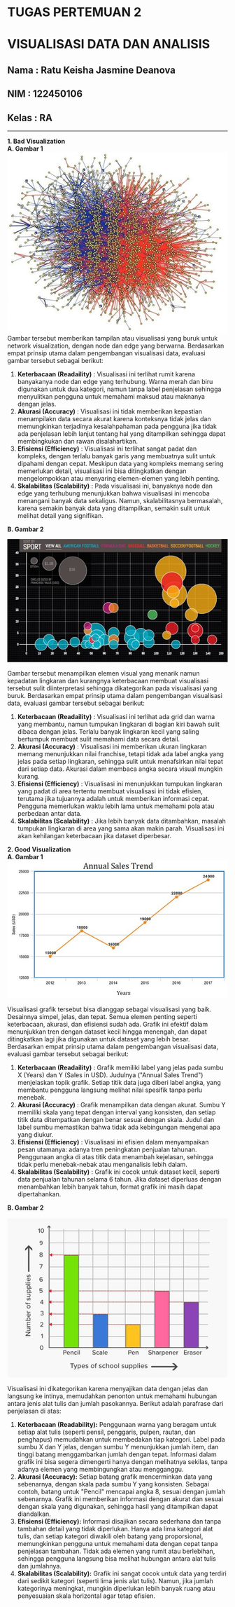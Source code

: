 # TUGAS PERTEMUAN 2 
# VISUALISASI DATA DAN ANALISIS

## Nama     : Ratu Keisha Jasmine Deanova
## NIM      : 122450106
## Kelas    : RA
---
**1. Bad Visualization**\
**A. Gambar 1**
![bad visualization 1.jpg](./bad%20visualization%201.jpg)
Gambar tersebut memberikan tampilan atau visualisasi yang buruk untuk network visualization, dengan node dan edge yang berwarna. Berdasarkan empat prinsip utama dalam pengembangan visualisasi data, evaluasi gambar tersebut sebagai berikut: 
1. **Keterbacaan (Readaility)** : Visualisasi ini terlihat rumit karena banyakanya node dan edge yang terhubung. Warna merah dan biru digunakan untuk dua kategori, namun tanpa label penjelasan sehingga menyulitkan pengguna untuk memahami maksud atau maknanya dengan jelas.  
2. **Akurasi (Accuracy)** : Visualisasi ini tidak memberikan kepastian menampilakn data secara akurat karena konteksnya tidak jelas dan memungkinkan terjadinya kesalahpahaman pada pengguna jika tidak ada penjelasan lebih lanjut tentang hal yang ditampilkan sehingga dapat membingkukan dan rawan disalahartikan. 
3. **Efisiensi (Efficiency)** : Visualisasi ini terlihat sangat padat dan kompleks, dengan terlalu banyak garis yang membuatnya sulit untuk dipahami dengan cepat. Meskipun data yang kompleks memang sering memerlukan detail, visualisasi ini bisa ditingkatkan dengan mengelompokkan atau menyaring elemen-elemen yang lebih penting. 
4. **Skalabilitas (Scalability)** : Pada visualisasi ini, banyaknya node dan edge yang terhubung menunjukkan bahwa visualisasi ini mencoba menangani banyak data sekaligus. Namun, skalabilitasnya bermasalah, karena semakin banyak data yang ditampilkan, semakin sulit untuk melihat detail yang signifikan.

**B. Gambar 2**

![bad visualization 2.jpg](./bad%20visualization%202.jpg)

Gambar tersebut menampilkan elemen visual yang menarik namun kepadatan lingkaran dan kurangnya keterbacaan membuat visualisasi tersebut sulit diinterpretasi sehingga dikategorikan pada visualisasi yang buruk. Berdasarkan empat prinsip utama dalam pengembangan visualisasi data, evaluasi gambar tersebut sebagai berikut: 
1. **Keterbacaan (Readaility)** : Visualisasi ini terlihat ada grid dan warna yang membantu, namun tumpukan lingkaran di bagian kiri bawah sulit dibaca dengan jelas. Terlalu banyak lingkaran kecil yang saling bertumpuk membuat sulit memahami data secara detail.
2. **Akurasi (Accuracy)** : Visualisasi ini  memberikan ukuran lingkaran memang menunjukkan nilai franchise, tetapi tidak ada label angka yang jelas pada setiap lingkaran, sehingga sulit untuk menafsirkan nilai tepat dari setiap data. Akurasi dalam membaca angka secara visual mungkin kurang. 
3. **Efisiensi (Efficiency)** : Visualisasi ini menunjukkan tumpukan lingkaran yang padat di area tertentu membuat visualisasi ini tidak efisien, terutama jika tujuannya adalah untuk memberikan informasi cepat. Pengguna memerlukan waktu lebih lama untuk memahami pola atau perbedaan antar data.
4. **Skalabilitas (Scalability)** : Jika lebih banyak data ditambahkan, masalah tumpukan lingkaran di area yang sama akan makin parah. Visualisasi ini akan kehilangan keterbacaan jika dataset diperbesar.  

**2. Good Visualization**\
**A. Gambar 1**
![good visualization 1.jpg](./good%20visualization%201.jpg)

Visualisasi grafik tersebut bisa dianggap sebagai visualisasi yang baik. Desainnya simpel, jelas, dan tepat. Semua elemen penting seperti keterbacaan, akurasi, dan efisiensi sudah ada. Grafik ini efektif dalam menunjukkan tren dengan dataset kecil hingga menengah, dan dapat ditingkatkan lagi jika digunakan untuk dataset yang lebih besar. Berdasarkan empat prinsip utama dalam pengembangan visualisasi data, evaluasi gambar tersebut sebagai berikut:
1. **Keterbacaan (Readaility)** : Grafik memiliki label yang jelas pada sumbu X (Years) dan Y (Sales in USD). Judulnya ("Annual Sales Trend") menjelaskan topik grafik. Setiap titik data juga diberi label angka, yang membantu pengguna langsung melihat nilai spesifik tanpa perlu menebak.
2. **Akurasi (Accuracy)** : Grafik menampilkan data dengan akurat. Sumbu Y memiliki skala yang tepat dengan interval yang konsisten, dan setiap titik data ditempatkan dengan benar sesuai dengan skala. Judul dan label sumbu memastikan bahwa tidak ada kebingungan mengenai apa yang diukur.
3. **Efisiensi (Efficiency)** : Visualisasi ini efisien dalam menyampaikan pesan utamanya: adanya tren peningkatan penjualan tahunan. Penggunaan angka di atas titik data menambah kejelasan, sehingga tidak perlu menebak-nebak atau menganalisis lebih dalam.
4. **Skalabilitas (Scalability)** : Grafik ini cocok untuk dataset kecil, seperti data penjualan tahunan selama 6 tahun. Jika dataset diperluas dengan menambahkan lebih banyak tahun, format grafik ini masih dapat dipertahankan.


**B. Gambar 2**

![good visualization 2.jpg](./good%20visualization%202.jpg)

Visualisasi ini dikategorikan karena menyajikan data dengan jelas dan langsung ke intinya, memudahkan penonton untuk memahami hubungan antara jenis alat tulis dan jumlah pasokannya.
Berikut adalah parafrase dari penjelasan di atas:

1. **Keterbacaan (Readability):** Penggunaan warna yang beragam untuk setiap alat tulis (seperti pensil, penggaris, pulpen, rautan, dan penghapus) memudahkan untuk membedakan tiap kategori. Label pada sumbu X dan Y jelas, dengan sumbu Y menunjukkan jumlah item, dan tinggi batang menggambarkan jumlah dengan tepat. Informasi dalam grafik ini bisa segera dimengerti hanya dengan melihatnya sekilas, tanpa adanya elemen yang membingungkan atau mengganggu.
2. **Akurasi (Accuracy):** Setiap batang grafik mencerminkan data yang sebenarnya, dengan skala pada sumbu Y yang konsisten. Sebagai contoh, batang untuk "Pencil" mencapai angka 8, sesuai dengan jumlah sebenarnya. Grafik ini memberikan informasi dengan akurat dan sesuai dengan skala yang digunakan, sehingga hasil yang ditampilkan dapat diandalkan.
3. **Efisiensi (Efficiency):** Informasi disajikan secara sederhana dan tanpa tambahan detail yang tidak diperlukan. Hanya ada lima kategori alat tulis, dan setiap kategori diwakili oleh batang yang proporsional, memungkinkan pengguna untuk memahami data dengan cepat tanpa penjelasan tambahan. Tidak ada elemen yang rumit atau berlebihan, sehingga pengguna langsung bisa melihat hubungan antara alat tulis dan jumlahnya.
4. **Skalabilitas (Scalability):** Grafik ini sangat cocok untuk data yang terdiri dari sedikit kategori (seperti lima jenis alat tulis). Namun, jika jumlah kategorinya meningkat, mungkin diperlukan lebih banyak ruang atau penyesuaian skala horizontal agar tetap efisien.
